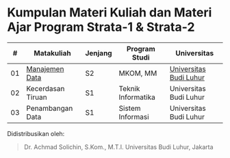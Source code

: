# Kumpulan Materi Kuliah dan Materi Ajar Program Strata-1 & Strata-2


| #  | Matakuliah        | Jenjang | Program Studi      | Universitas            |
|----|-------------------|---------|--------------------|------------------------|
| 01 | [Manajemen Data](./manajemen-data)    | S2      | MKOM, MM           | [Universitas Budi Luhur](http://budiluhur.ac.id) |
| 02 | Kecerdasan Tiruan | S1      | Teknik Informatika | Universitas Budi Luhur |
| 03 | Penambangan Data  | S1      | Sistem Informasi   | Universitas Budi Luhur |

Didistribusikan oleh:
> Dr. Achmad Solichin, S.Kom., M.T.I.
> Universitas Budi Luhur, Jakarta
